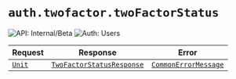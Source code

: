 # `auth.twofactor.twoFactorStatus`

![API: Internal/Beta](https://img.shields.io/static/v1?label=API&message=Internal/Beta&color=red&style=flat-square)
![Auth: Users](https://img.shields.io/static/v1?label=Auth&message=Users&color=informational&style=flat-square)



| Request | Response | Error |
|---------|----------|-------|
|<code><a href='https://kotlinlang.org/api/latest/jvm/stdlib/kotlin/-unit/'>Unit</a></code>|<code><a href='#twofactorstatusresponse'>TwoFactorStatusResponse</a></code>|<code><a href='/docs/reference/dk.sdu.cloud.CommonErrorMessage.md'>CommonErrorMessage</a></code>|


